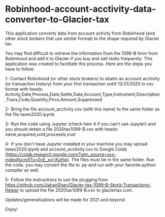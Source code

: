 # Robinhood-account-acctivity-data-converter-to-Glacier-tax
This application converts data from account activity from Robinhood (and other stock brokers that use similar format) to the shape required by Glacier tax.

You may find difficult to retrieve the information from the 1099-B form from Robinhood and add it to Glacier if you buy and sell stoks frequently. This application was created to facilitate this process. Here are the steps you have to follow:

1- Contact Robinhood (or other stock brokers) to obatin an account acctivity (or transaction history) from your first transaction untill 12/31/2020 in csv format with heads:
Activity,Date,Process,Date,Settle,Date,Account,Type,Instrument,Description,Trans,Code,Quantity,Price,Amount,Suppressed

2- Bring the file account_acctivity.csv (with this name) to the same folder as the file taxes2020.ipynb. 

3- Run the code using Jupyter (check item 4 if you can't use Jupyter) and you should obtain a file 2020tax1099-B.csv with heads:
name,acquired,sold,proceeds,cost

4- If you don't have Jupyter installed in your machine you may upload taxes2020.ipynb and account_acctivity.csv to Google Colab (https://colab.research.google.com/?utm_source=scs-index#scrollTo=0cE_xvj-KuHw). The files must be in the same folder. Run the code. you may convert the file to .py and run with your favorite python compiler as well.

5- Follow the instructions to use the plugging from https://github.com/JiahaoShan/Glacier-tax-1099-B-Stock-Transactions-Helper to upload the file 2020tax1099-B.csv to glaciertax.com.

Updates/generalizations will be made for 2021 and beyond.

Enjoy!
